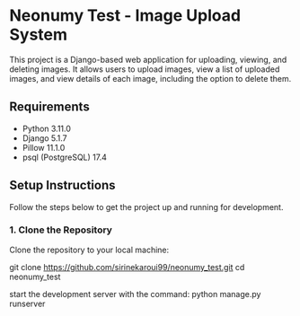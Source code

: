 # Neonumy Test - Image Upload System

This project is a Django-based web application for uploading, viewing, and deleting images. It allows users to upload images, view a list of uploaded images, and view details of each image, including the option to delete them.

## Requirements

- Python 3.11.0
- Django 5.1.7
- Pillow 11.1.0
- psql (PostgreSQL) 17.4

## Setup Instructions

Follow the steps below to get the project up and running for development.

### 1. Clone the Repository

Clone the repository to your local machine:


git clone https://github.com/sirinekaroui99/neonumy_test.git
cd neonumy_test


start the development server with the command: python manage.py runserver